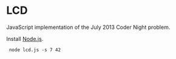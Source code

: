 # LCD

JavaScript implementation of the July 2013 Coder Night problem.

Install [Node.js](http://nodejs.org/).

     node lcd.js -s 7 42
